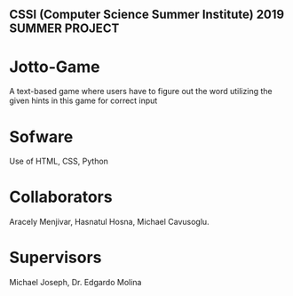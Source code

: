 ##  CSSI (Computer Science Summer Institute) 2019 SUMMER PROJECT
# Jotto-Game
  A text-based game where users have to figure out the word utilizing the given hints in this game for correct input
  
# Sofware 
  Use of HTML, CSS, Python
  
# Collaborators
  Aracely Menjivar, 
  Hasnatul Hosna, 
  Michael Cavusoglu.

# Supervisors
  Michael Joseph, 
  Dr. Edgardo Molina
